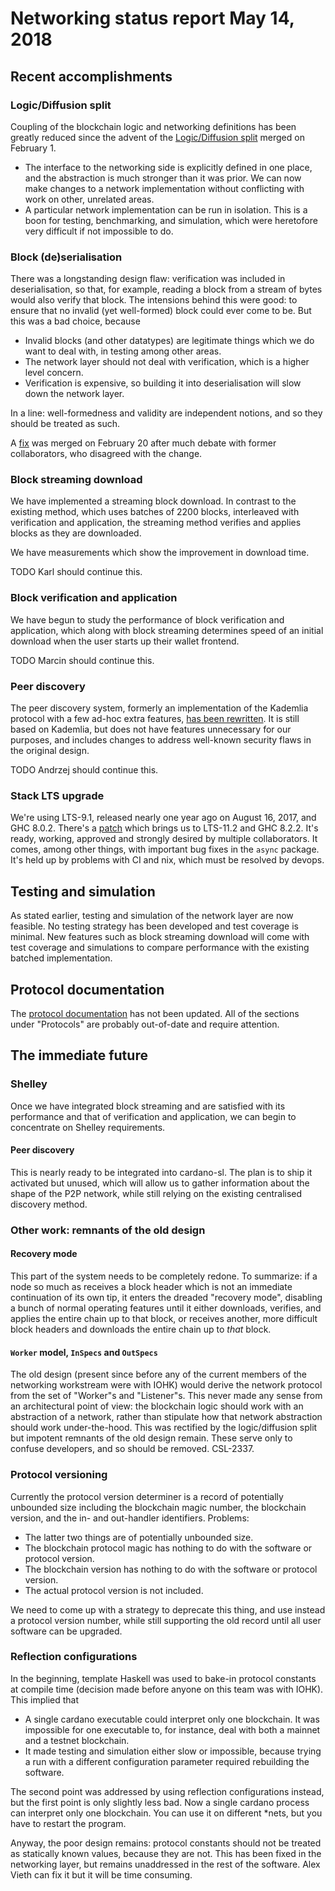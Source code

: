 # Networking status report May 14, 2018

## Recent accomplishments

### Logic/Diffusion split

Coupling of the blockchain logic and networking definitions has been greatly
reduced since the advent of the [Logic/Diffusion split](https://github.com/input-output-hk/cardano-sl/pull/2154)
merged on February 1.

- The interface to the networking side is explicitly defined in one place,
  and the abstraction is much stronger than it was prior. We can now make
  changes to a network implementation without conflicting with work on other,
  unrelated areas.
- A particular network implementation can be run in isolation. This is a boon
  for testing, benchmarking, and simulation, which were heretofore very
  difficult if not impossible to do.

### Block (de)serialisation 

There was a longstanding design flaw: verification was included in
deserialisation, so that, for example, reading a block from a stream of
bytes would also verify that block. The intensions behind this were good: to
ensure that no invalid (yet well-formed) block could ever come to be. But this
was a bad choice, because

- Invalid blocks (and other datatypes) are legitimate things which we do want
  to deal with, in testing among other areas.
- The network layer should not deal with verification, which is a higher
  level concern.
- Verification is expensive, so building it into deserialisation will slow down
  the network layer.

In a line: well-formedness and validity are independent notions, and so they
should be treated as such.

A [fix](https://github.com/input-output-hk/cardano-sl/pull/2324) was merged on
February 20 after much debate with former collaborators, who disagreed with
the change.

### Block streaming download

We have implemented a streaming block download. In contrast to the existing
method, which uses batches of 2200 blocks, interleaved with verification and
application, the streaming method verifies and applies blocks as they are
downloaded.

We have measurements which show the improvement in download time.

TODO Karl should continue this.

### Block verification and application

We have begun to study the performance of block verification and application,
which along with block streaming determines speed of an initial download when
the user starts up their wallet frontend.

TODO Marcin should continue this.

### Peer discovery

The peer discovery system, formerly an implementation of the Kademlia protocol
with a few ad-hoc extra features, [has been rewritten](https://github.com/arybczak/peer-discovery).
It is still based on Kademlia, but does not have features unnecessary for our
purposes, and includes changes to address well-known security flaws in the
original design.

TODO Andrzej should continue this.

### Stack LTS upgrade

We're using LTS-9.1, released nearly one year ago on August 16, 2017, and
GHC 8.0.2. There's a [patch](https://github.com/input-output-hk/cardano-sl/pull/2745)
which brings us to LTS-11.2 and GHC 8.2.2. It's ready, working, approved and
strongly desired by multiple collaborators. It comes, among other things, with
important bug fixes in the `async` package. It's held up by problems with CI
and nix, which must be resolved by devops.

## Testing and simulation

As stated earlier, testing and simulation of the network layer are now feasible.
No testing strategy has been developed and test coverage is minimal. New
features such as block streaming download will come with test coverage and
simulations to compare performance with the existing batched implementation.

## Protocol documentation

The [protocol documentation](https://cardanodocs.com/) has not been updated.
All of the sections under "Protocols" are probably out-of-date and require
attention.

## The immediate future

### Shelley

Once we have integrated block streaming and are satisfied with its performance
and that of verification and application, we can begin to concentrate on
Shelley requirements.

#### Peer discovery

This is nearly ready to be integrated into cardano-sl.
The plan is to ship it activated but unused, which will allow us to gather
information about the shape of the P2P network, while still relying on the
existing centralised discovery method.

### Other work: remnants of the old design

#### Recovery mode

This part of the system needs to be completely redone. To summarize:
if a node so much as receives a block header which is not an immediate
continuation of its own tip, it enters the dreaded "recovery mode", disabling
a bunch of normal operating features until it either downloads, verifies, and
applies the entire chain up to that block, or receives another, more
difficult block headers and downloads the entire chain up to _that_ block.

#### `Worker` model, `InSpecs` and `OutSpecs`

The old design (present since before any of the current members of the
networking workstream were with IOHK) would derive the network protocol from
the set of "Worker"s and "Listener"s. This never made any sense from an
architectural point of view: the blockchain logic should work with an
abstraction of a network, rather than stipulate how that network abstraction
should work under-the-hood. This was rectified by the logic/diffusion split
but impotent remnants of the old design remain. These serve only to confuse
developers, and so should be removed. CSL-2337.

### Protocol versioning

Currently the protocol version determiner is a record of potentially unbounded
size including the blockchain magic number, the blockchain version, and the
in- and out-handler identifiers. Problems:

- The latter two things are of potentially unbounded size.
- The blockchain protocol magic has nothing to do with the software or protocol
  version.
- The blockchain version has nothing to do with the software or protocol version.
- The actual protocol version is not included.

We need to come up with a strategy to deprecate this thing, and use instead a
protocol version number, while still supporting the old record until all user
software can be upgraded.

### Reflection configurations

In the beginning, template Haskell was used to bake-in protocol constants at
compile time (decision made before anyone on this team was with IOHK). This
implied that

- A single cardano executable could interpret only one blockchain. It was
  impossible for one executable to, for instance, deal with both a mainnet and
  a testnet blockchain.
- It made testing and simulation either slow or impossible, because trying a
  run with a different configuration parameter required rebuilding the
  software.

The second point was addressed by using reflection configurations instead, but
the first point is only slightly less bad. Now a single cardano process can
interpret only one blockchain. You can use it on different *nets, but you have
to restart the program.

Anyway, the poor design remains: protocol constants should not be treated as
statically known values, because they are not. This has been fixed in the
networking layer, but remains unaddressed in the rest of the software.
Alex Vieth can fix it but it will be time consuming.
